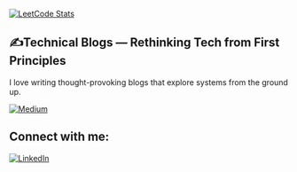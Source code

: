[![LeetCode Stats](https://leetcard.jacoblin.cool/arshan8?ext=heatmap&theme=light)](https://leetcode.com/arshan8/)



## ✍️Technical Blogs — Rethinking Tech from First Principles
I love writing thought-provoking blogs that explore systems from the ground up.

[![Medium](https://img.shields.io/badge/Medium-white?style=for-the-badge&logo=medium&logoColor=black)](https://medium.com/@arshanshaik1199)



## Connect with me:
[![LinkedIn](https://img.shields.io/badge/LinkedIn-blue?style=for-the-badge&logo=linkedin)](https://www.linkedin.com/in/arshan-shaik-83248b245/)

